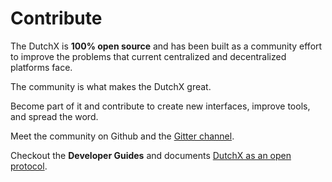 # Contribute
The DutchX is **100% open source** and has been built as a community effort to improve
the problems that current centralized and decentralized platforms face.

The community is what makes the DutchX great.

Become part of it and contribute to create new interfaces, improve tools,
and spread the word.

Meet the community on Github and the [Gitter channel](https://gitter.im/gnosis/DutchX).

Checkout the **Developer Guides** and documents
[DutchX as an open protocol](dutchx-as-an-open-platform.html).

